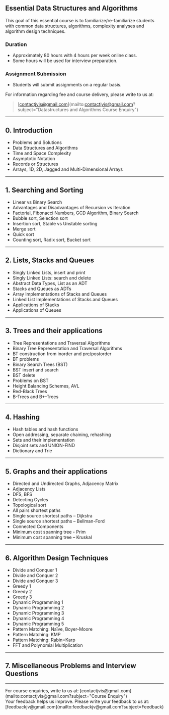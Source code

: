 ## Essential Data Structures and Algorithms

This goal of this essential course is to familiarize/re-familiarize students with common data structures, algorithms, complexity analyses and algorithm design techniques.

### Duration
- Approximately 80 hours with 4 hours per week online class.
- Some hours will be used for interview preparation.

### Assignment Submission
- Students will submit assignments on a regular basis.

For information regarding fee and course delivery, please write to us at:<br>
> [contactjvis@gmail.com](mailto:contactjvis@gmail.com?subject="Datastructures and Algorithms Course Enquiry")<br>

<hr>

## 0. Introduction
- Problems and Solutions
- Data Structures and Algorithms
- Time and Space Complexity
- Asymptotic Notation
- Records or Structures
- Arrays, 1D, 2D, Jagged and Multi-Dimensional Arrays

---
## 1. Searching and Sorting
- Linear vs Binary Search
- Advantages and Disadvantages of Recursion vs Iteration
- Factorial, Fibonacci Numbers, GCD Algorithm, Binary Search
- Bubble sort, Selection sort
- Insertion sort, Stable vs Unstable sorting
- Merge sort
- Quick sort
- Counting sort, Radix sort, Bucket sort

---
## 2. Lists, Stacks and Queues
- Singly Linked Lists, insert and print
- Singly Linked Lists: search and delete
- Abstract Data Types, List as an ADT
- Stacks and Queues as ADTs
- Array Implementations of Stacks and Queues
- Linked List Implementations of Stacks and Queues
- Applications of Stacks
- Applications of Queues

---
## 3. Trees and their applications
- Tree Representations and Traversal Algorithms
- Binary Tree Representation and Traversal Algorithms
- BT construction from inorder and pre/postorder
- BT problems
- Binary Search Trees (BST)
- BST insert and search
- BST delete
- Problems on BST
- Height Balancing Schemes, AVL 
- Red-Black Trees
- B-Trees and B+-Trees

---
## 4. Hashing
- Hash tables and hash functions
- Open addressing, separate chaining, rehashing
- Sets and their implementation
- Disjoint sets and UNION-FIND
- Dictionary and Trie

---
## 5. Graphs and their applications
- Directed and Undirected Graphs, Adjacency Matrix
- Adjacency Lists
- DFS, BFS 
- Detecting Cycles
- Topological sort
- All pairs shortest paths
- Single source shortest paths – Dijkstra
- Single source shortest paths – Bellman-Ford
- Connected Components
- Minimum cost spanning tree - Prim
- Minimum cost spanning tree – Kruskal

---
## 6. Algorithm Design Techniques
- Divide and Conquer 1
- Divide and Conquer 2
- Divide and Conquer 3
- Greedy 1
- Greedy 2
- Greedy 3
- Dynamic Programming 1
- Dynamic Programming 2
- Dynamic Programming 3
- Dynamic Programming 4
- Dynamic Programming 5
- Pattern Matching: Naïve, Boyer-Moore
- Pattern Matching: KMP
- Pattern Matching: Rabin=Karp
- FFT and Polynomial Multiplication

---
## 7. Miscellaneous Problems and Interview Questions

<hr>
For course enquiries, write to us at: [contactjvis@gmail.com](mailto:contactjvis@gmail.com?subject="Course Enquiry")<br>
Your feedback helps us improve. Please write your feedback to us at: [feedbackjv@gmail.com](mailto:feedbackjv@gmail.com?subject=Feedback)
